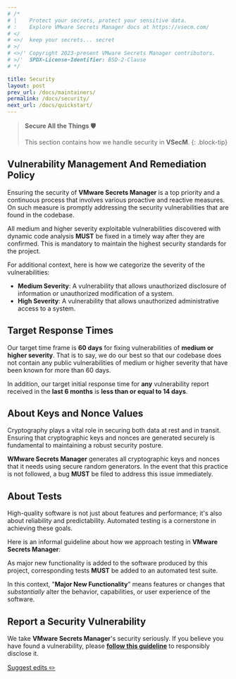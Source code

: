 ```yaml
---
# /*
# |    Protect your secrets, protect your sensitive data.
# :    Explore VMware Secrets Manager docs at https://vsecm.com/
# </
# <>/  keep your secrets... secret
# >/
# <>/' Copyright 2023-present VMware Secrets Manager contributors.
# >/'  SPDX-License-Identifier: BSD-2-Clause
# */

title: Security
layout: post
prev_url: /docs/maintainers/
permalink: /docs/security/
next_url: /docs/quickstart/
---
```



> **Secure All the Things 🛡️**
> 
> This section contains how we handle security in **VSecM**.
{: .block-tip}

## Vulnerability Management And Remediation Policy

Ensuring the security of **VMware Secrets Manager** is a top priority and 
a continuous process that involves various proactive and reactive measures. 
On such measure is promptly addressing the security vulnerabilities that
are found in the codebase.

All medium and higher severity exploitable vulnerabilities discovered with 
dynamic code analysis **MUST** be fixed in a timely way after they are confirmed. 
This is mandatory to maintain the highest security standards for the project.

For additional context, here is how we categorize the severity of the 
vulnerabilities:

* **Medium Severity**: A vulnerability that allows unauthorized disclosure of 
  information or unauthorized modification of a system.
* **High Severity**: A vulnerability that allows unauthorized administrative  
  access to a system.

## Target Response Times

Our target time frame is **60 days** for fixing vulnerabilities of **medium or higher
severity**. That is to say, we do our best so that our codebase does not contain
any public vulnerabilities of medium or higher severity that have been
known for more than 60 days.

In addition, our target initial response time for **any** vulnerability report 
received in the **last 6 months** is **less than or equal to 14 days**.

## About Keys and Nonce Values

Cryptography plays a vital role in securing both data at rest and in transit. 
Ensuring that cryptographic keys and nonces are generated securely is fundamental 
to maintaining a robust security posture.

**WMware Secrets Manager** generates all cryptographic keys and nonces that 
it needs using secure random generators. In the event that this practice is not 
followed, a bug **MUST** be filed to address this issue immediately.

## About Tests

High-quality software is not just about features and performance; it's also 
about reliability and predictability. Automated testing is a cornerstone in 
achieving these goals.

Here is an informal guideline about how we approach testing in 
**VMware Secrets Manager**:

As major new functionality is added to the software produced by this project, 
corresponding tests **MUST** be added to an automated test suite.

In this context, "**Major New Functionality**" means features or changes that
*substantially* alter the behavior, capabilities, or user experience of the 
software.

## Report a Security Vulnerability

We take **VMware Secrets Manager**'s security seriously. If you believe you have
found a vulnerability, please [**follow this guideline**][vuln]
to responsibly disclose it.

[vuln]: https://github.com/vmware-tanzu/secrets-manager/blob/main/SECURITY.md

<p class="github-button">
  <a href="https://github.com/vmware-tanzu/secrets-manager/blob/main/docs/_pages/0004-security.md">
    Suggest edits ✏️ 
  </a>
</p>
 